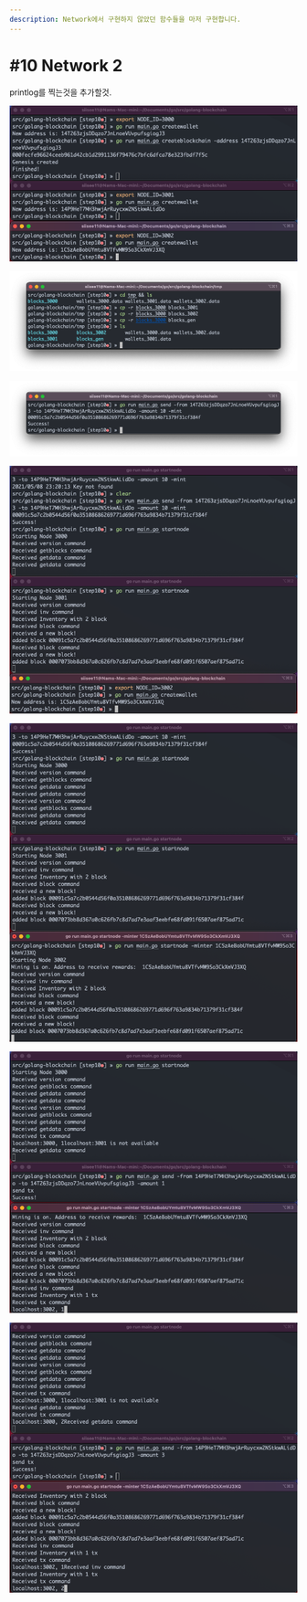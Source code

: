 ```yaml
---
description: Network에서 구현하지 않았던 함수들을 마저 구현합니다.
---
```


# \#10 Network 2

printlog를 찍는것을 추가할것.



































![](../.gitbook/assets/image%20%2879%29.png)



![](../.gitbook/assets/image%20%2876%29.png)



![](../.gitbook/assets/image%20%2873%29.png)



![](../.gitbook/assets/image%20%2880%29.png)



![](../.gitbook/assets/image%20%2877%29.png)









![](../.gitbook/assets/image%20%2874%29.png)



![](../.gitbook/assets/image%20%2871%29.png)











